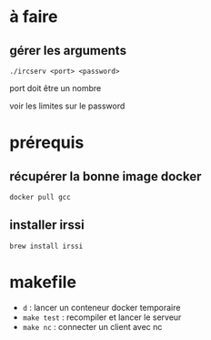 # à faire

## gérer les arguments

```
./ircserv <port> <password>
```

port doit être un nombre

voir les limites sur le password



# prérequis

## récupérer la bonne image docker

```
docker pull gcc
```

## installer irssi

```
brew install irssi
```

# makefile

- `d` : lancer un conteneur docker temporaire
- `make test` : recompiler et lancer le serveur
- `make nc` : connecter un client avec nc



